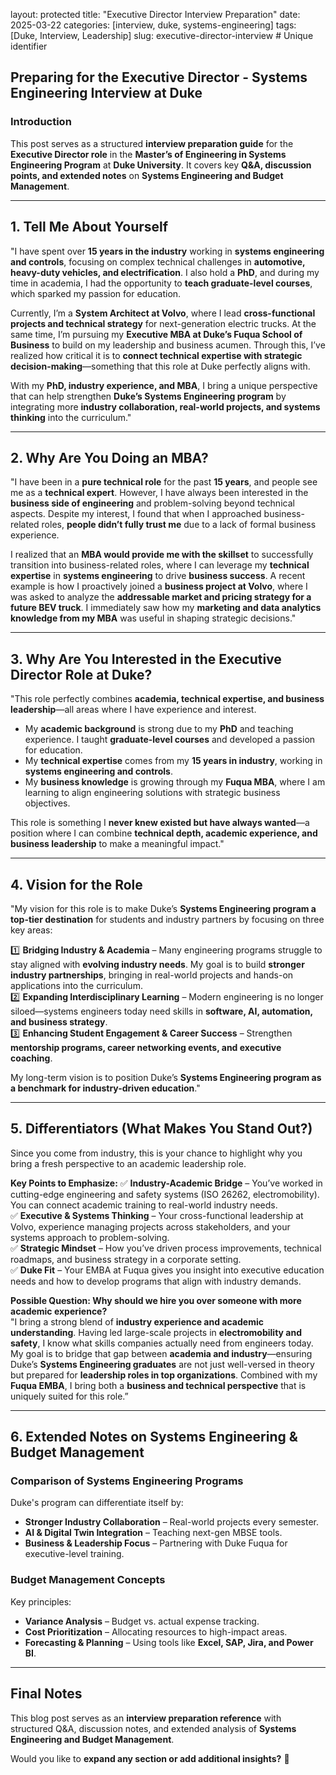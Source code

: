 layout: protected
title: "Executive Director Interview Preparation"
date: 2025-03-22
categories: [interview, duke, systems-engineering]
tags: [Duke, Interview, Leadership]
slug: executive-director-interview  # Unique identifier

## Preparing for the Executive Director - Systems Engineering Interview at Duke

### **Introduction**
This post serves as a structured **interview preparation guide** for the **Executive Director role** in the **Master’s of Engineering in Systems Engineering Program** at **Duke University**. It covers key **Q&A, discussion points, and extended notes** on **Systems Engineering and Budget Management**.

---

## **1. Tell Me About Yourself**
"I have spent over **15 years in the industry** working in **systems engineering and controls**, focusing on complex technical challenges in **automotive, heavy-duty vehicles, and electrification**. I also hold a **PhD**, and during my time in academia, I had the opportunity to **teach graduate-level courses**, which sparked my passion for education.

Currently, I’m a **System Architect at Volvo**, where I lead **cross-functional projects and technical strategy** for next-generation electric trucks. At the same time, I’m pursuing my **Executive MBA at Duke’s Fuqua School of Business** to build on my leadership and business acumen. Through this, I’ve realized how critical it is to **connect technical expertise with strategic decision-making**—something that this role at Duke perfectly aligns with.

With my **PhD, industry experience, and MBA**, I bring a unique perspective that can help strengthen **Duke’s Systems Engineering program** by integrating more **industry collaboration, real-world projects, and systems thinking** into the curriculum."

---

## **2. Why Are You Doing an MBA?**
"I have been in a **pure technical role** for the past **15 years**, and people see me as a **technical expert**. However, I have always been interested in the **business side of engineering** and problem-solving beyond technical aspects. Despite my interest, I found that when I approached business-related roles, **people didn’t fully trust me** due to a lack of formal business experience. 

I realized that an **MBA would provide me with the skillset** to successfully transition into business-related roles, where I can leverage my **technical expertise** in **systems engineering** to drive **business success**. A recent example is how I proactively joined a **business project at Volvo**, where I was asked to analyze the **addressable market and pricing strategy for a future BEV truck**. I immediately saw how my **marketing and data analytics knowledge from my MBA** was useful in shaping strategic decisions."

---

## **3. Why Are You Interested in the Executive Director Role at Duke?**
"This role perfectly combines **academia, technical expertise, and business leadership**—all areas where I have experience and interest.  
- My **academic background** is strong due to my **PhD** and teaching experience. I taught **graduate-level courses** and developed a passion for education.
- My **technical expertise** comes from my **15 years in industry**, working in **systems engineering and controls**.
- My **business knowledge** is growing through my **Fuqua MBA**, where I am learning to align engineering solutions with strategic business objectives.  

This role is something I **never knew existed but have always wanted**—a position where I can combine **technical depth, academic experience, and business leadership** to make a meaningful impact."

---

## **4. Vision for the Role**
"My vision for this role is to make Duke’s **Systems Engineering program a top-tier destination** for students and industry partners by focusing on three key areas:

1️⃣ **Bridging Industry & Academia** – Many engineering programs struggle to stay aligned with **evolving industry needs**. My goal is to build **stronger industry partnerships**, bringing in real-world projects and hands-on applications into the curriculum.  
2️⃣ **Expanding Interdisciplinary Learning** – Modern engineering is no longer siloed—systems engineers today need skills in **software, AI, automation, and business strategy**.  
3️⃣ **Enhancing Student Engagement & Career Success** – Strengthen **mentorship programs, career networking events, and executive coaching**.

My long-term vision is to position Duke’s **Systems Engineering program as a benchmark for industry-driven education**."

---

## **5. Differentiators (What Makes You Stand Out?)**
Since you come from industry, this is your chance to highlight why you bring a fresh perspective to an academic leadership role.

**Key Points to Emphasize:**
✅ **Industry-Academic Bridge** – You’ve worked in cutting-edge engineering and safety systems (ISO 26262, electromobility). You can connect academic training to real-world industry needs.  
✅ **Executive & Systems Thinking** – Your cross-functional leadership at Volvo, experience managing projects across stakeholders, and your systems approach to problem-solving.  
✅ **Strategic Mindset** – How you’ve driven process improvements, technical roadmaps, and business strategy in a corporate setting.  
✅ **Duke Fit** – Your EMBA at Fuqua gives you insight into executive education needs and how to develop programs that align with industry demands.  

**Possible Question: Why should we hire you over someone with more academic experience?**  
"I bring a strong blend of **industry experience and academic understanding**. Having led large-scale projects in **electromobility and safety**, I know what skills companies actually need from engineers today. My goal is to bridge that gap between **academia and industry**—ensuring Duke’s **Systems Engineering graduates** are not just well-versed in theory but prepared for **leadership roles in top organizations**. Combined with my **Fuqua EMBA**, I bring both a **business and technical perspective** that is uniquely suited for this role.”

---

## **6. Extended Notes on Systems Engineering & Budget Management**

### **Comparison of Systems Engineering Programs**
Duke's program can differentiate itself by:
- **Stronger Industry Collaboration** – Real-world projects every semester.
- **AI & Digital Twin Integration** – Teaching next-gen MBSE tools.
- **Business & Leadership Focus** – Partnering with Duke Fuqua for executive-level training.

### **Budget Management Concepts**
Key principles:
- **Variance Analysis** – Budget vs. actual expense tracking.
- **Cost Prioritization** – Allocating resources to high-impact areas.
- **Forecasting & Planning** – Using tools like **Excel, SAP, Jira, and Power BI**.

---

## **Final Notes**
This blog post serves as an **interview preparation reference** with structured Q&A, discussion notes, and extended analysis of **Systems Engineering and Budget Management**. 

Would you like to **expand any section or add additional insights?** 🚀
